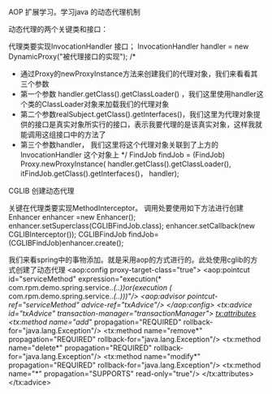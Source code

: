 AOP
扩展学习。学习java 的动态代理机制


动态代理的两个关键类和接口：

代理类要实现InvocationHandler 接口；
InvocationHandler handler = new DynamicProxy("被代理接口的实现");
 /*
 * 通过Proxy的newProxyInstance方法来创建我们的代理对象，我们来看看其三个参数
 * 第一个参数 handler.getClass().getClassLoader() ，我们这里使用handler这个类的ClassLoader对象来加载我们的代理对象
 * 第二个参数realSubject.getClass().getInterfaces()，我们这里为代理对象提供的接口是真实对象所实行的接口，表示我要代理的是该真实对象，这样我就能调用这组接口中的方法了
 * 第三个参数handler， 我们这里将这个代理对象关联到了上方的 InvocationHandler 这个对象上
 */
 FindJob findJob = (FindJob) Proxy.newProxyInstance(
 handler.getClass().getClassLoader(),
 itFindJob.getClass().getInterfaces()，
 handler);


 CGLIB 创建动态代理

 关键在代理类要实现MethodInterceptor。
 调用处要使用如下方法进行创建
  Enhancer enhancer =new Enhancer();
  enhancer.setSuperclass(CGLIBFindJob.class);
  enhancer.setCallback(new CGLIBInterceptor());
  CGLIBFindJob findJob=(CGLIBFindJob)enhancer.create();


  我们来看spring中的事物添加。就是采用aop的方式进行的。此处使用cglib的方式创建了动态代理
      <aop:config proxy-target-class="true">
          <aop:pointcut id="serviceMethod"
                        expression="execution(* com.rpm.demo.spring.service..*(..))or(execution (* com.rpm.demo.spring.service..*(..)))"/>
          <aop:advisor pointcut-ref="serviceMethod" advice-ref="txAdvice"/>
      </aop:config>
      <tx:advice id="txAdvice" transaction-manager="transactionManager">
          <tx:attributes>
              <tx:method name="add*" propagation="REQUIRED" rollback-for="java.lang.Exception"/>
              <tx:method name="remove*" propagation="REQUIRED" rollback-for="java.lang.Exception"/>
              <tx:method name="delete*" propagation="REQUIRED" rollback-for="java.lang.Exception"/>
              <tx:method name="modify*" propagation="REQUIRED" rollback-for="java.lang.Exception"/>
              <tx:method name="*" propagation="SUPPORTS" read-only="true"/>
          </tx:attributes>
      </tx:advice>